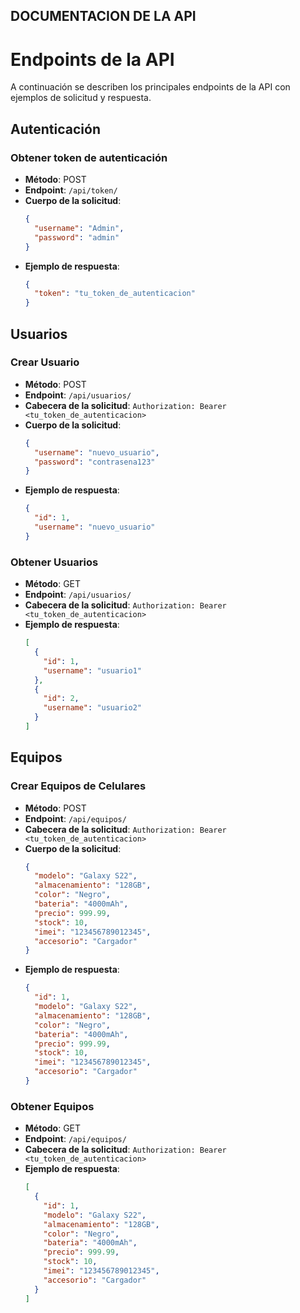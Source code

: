 ## DOCUMENTACION DE LA API

# Endpoints de la API

A continuación se describen los principales endpoints de la API con ejemplos de solicitud y respuesta.

## Autenticación

### Obtener token de autenticación
- **Método**: POST  
- **Endpoint**: `/api/token/`  
- **Cuerpo de la solicitud**:
  ```json
  {
    "username": "Admin",
    "password": "admin"
  }
  ```
- **Ejemplo de respuesta**:
  ```json
  {
    "token": "tu_token_de_autenticacion"
  }
  ```

## Usuarios

### Crear Usuario
- **Método**: POST  
- **Endpoint**: `/api/usuarios/`  
- **Cabecera de la solicitud**: `Authorization: Bearer <tu_token_de_autenticacion>`  
- **Cuerpo de la solicitud**:
  ```json
  {
    "username": "nuevo_usuario",
    "password": "contrasena123"
  }
  ```
- **Ejemplo de respuesta**:
  ```json
  {
    "id": 1,
    "username": "nuevo_usuario"
  }
  ```

### Obtener Usuarios
- **Método**: GET  
- **Endpoint**: `/api/usuarios/`  
- **Cabecera de la solicitud**: `Authorization: Bearer <tu_token_de_autenticacion>`  
- **Ejemplo de respuesta**:
  ```json
  [
    {
      "id": 1,
      "username": "usuario1"
    },
    {
      "id": 2,
      "username": "usuario2"
    }
  ]
  ```

## Equipos

### Crear Equipos de Celulares
- **Método**: POST  
- **Endpoint**: `/api/equipos/`  
- **Cabecera de la solicitud**: `Authorization: Bearer <tu_token_de_autenticacion>`  
- **Cuerpo de la solicitud**:
  ```json
  {
    "modelo": "Galaxy S22",
    "almacenamiento": "128GB",
    "color": "Negro",
    "bateria": "4000mAh",
    "precio": 999.99,
    "stock": 10,
    "imei": "123456789012345",
    "accesorio": "Cargador"
  }
  ```
- **Ejemplo de respuesta**:
  ```json
  {
    "id": 1,
    "modelo": "Galaxy S22",
    "almacenamiento": "128GB",
    "color": "Negro",
    "bateria": "4000mAh",
    "precio": 999.99,
    "stock": 10,
    "imei": "123456789012345",
    "accesorio": "Cargador"
  }
  ```

### Obtener Equipos
- **Método**: GET  
- **Endpoint**: `/api/equipos/`  
- **Cabecera de la solicitud**: `Authorization: Bearer <tu_token_de_autenticacion>`  
- **Ejemplo de respuesta**:
  ```json
  [
    {
      "id": 1,
      "modelo": "Galaxy S22",
      "almacenamiento": "128GB",
      "color": "Negro",
      "bateria": "4000mAh",
      "precio": 999.99,
      "stock": 10,
      "imei": "123456789012345",
      "accesorio": "Cargador"
    }
  ]
  ```
